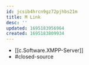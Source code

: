 ```yaml
---
id: jcsib4hrcn9gz72pjhbs21m
title: M Link
desc: ''
updated: 1695183956964
created: 1695183809934
---
```


- [[c.Software.XMPP-Server]]
- #closed-source